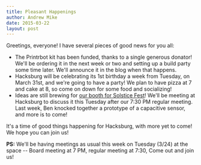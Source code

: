 ```yaml
---
title: Pleasant Happenings
author: Andrew Mike
date: 2015-03-22
layout: post
---
```


Greetings, everyone! I have several pieces of good news for you all:

  * The Printrbot kit has been funded, thanks to a single generous donator! We'll be ordering it in the next week or two and setting up a build party some time later. We'll announce it in the blog when that happens.
  * Hacksburg will be celebrating its 1st birthday a week from Tuesday, on March 31st, and we're going to have a party! We plan to have pizza at 7 and cake at 8, so come on down for some food and socializing!
  * Ideas are still brewing for [our booth for Solstice Fest](http://wiki.hacksburg.org/summer_2015_booth)! We'll be meeting at Hacksburg to discuss it this Tuesday after our 7:30 PM regular meeting. Last week, Ben knocked together a prototype of a capacitive sensor, and more is to come!
  
It's a time of good things happening for Hacksburg, with more yet to come! We hope you can join us!

**PS:** We'll be having meetings as usual this week on Tuesday (3/24) at the space -- Board meeting at 7 PM, regular meeting at 7:30, Come out and join us!